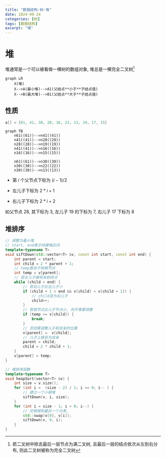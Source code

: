 ```yaml
---
title: "数据结构-树-堆"
date: 2024-09-24
categories: [树]
tags: [数据结构]
excerpt: "堆"
---
```


# 堆

堆通常是一个可以被看做一棵树的数组对象, 堆总是一棵完全二叉树[^1]

```mermaid
graph LR
    X(堆)
    X-->A(最小堆)-->A1(父结点**小于**子结点值)
    X-->B(最大堆)-->B1(父结点**大于**子结点值)
```

## 性质

```c
a[] = {61, 41, 30, 28, 16, 22, 13, 19, 17, 15}
```

```mermaid
graph TB
    n61((61))-->n41((41))
    n41((41))-->n28((28))
    n28((28))-->n19((19))
    n41((41))-->n16((16))
    n16((16))-->n15((15))

    n61((61))-->n30((30))
    n30((30))-->n22((22))
    n30((30))-->n13((13))
```

- 第 $i$ 个父节点下标为 $(i - 1)/2$

- 左儿子下标为 $2 * i + 1$

- 右儿子下标为 $2 * i + 2$

如父节点 $28$, 其下标为 $3$, 左儿子 $19$ 的下标为 $7$, 右儿子 $17$ 下标为 $8$

## 堆排序

```c++
// 调整为最小堆
// start, end表示待建堆区间
template<typename T>
void siftDown(std::vector<T> &v, const int start, const int end) {
    int parent = start;
    int child = 2 * parent + 1;
    // temp暂存子树根节点
    int temp = v[parent];
    // 若左儿子编号未到终点
    while (child < end) {
        // 若右儿子比左儿子小
        if (child + 1 < end && v[child] < v[child + 1]) {
            // child变为右儿子
            child++;
        }
        // 若根节点比儿子节点小, 则不需要调整
        if (temp >= v[child]) {
            break;
        }
        // 否则需调整儿子和双亲的位置
        v[parent] =  v[child];
        // 儿子上移变为双亲
        parent = child;
        child = 2 * child + 1;
    }
    v[parent] = temp;
}

// 堆排序函数
template<typename T>
void heapSort(vector<T> &v) {
    int size = v.size();
    for (int i =  (size - 2) / 2; i >= 0; i-- ) {
        // 建立一个小根堆
        siftDown(v, i, size);
    }
    for (int i = size - 1; i > 0; i--) {
        // 交换根和最后一个元素, 
        std::swap(v[0], v[i]);
        siftDown(v, 0, i);
    }
}
```

[^1]: 若二叉树中除去最后一层节点为满二叉树, 且最后一层的结点依次从左到右分布, 则此二叉树被称为完全二叉树
